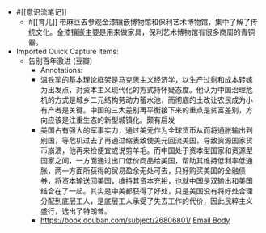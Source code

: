 - #[[意识流笔记]]
    - #[[育儿]] 带麻豆去参观金漆镶嵌博物馆和保利艺术博物馆，集中了解了传统文化。金漆镶嵌主要是用来做家具，保利艺术博物馆有很多商周的青铜器。
- Imported Quick Capture items:
    - 告别百年激进 (豆瓣)
        - Annotations:
        - 温铁军的基本理论框架是马克思主义经济学，以生产过剩和成本转嫁为出发点，对资本主义现代化的方式持怀疑态度。他认为中国治理危机的方式是城乡二元结构劳动力蓄水池，而彻底的土改让农民成为小有产者是关键。中国的三大差别再平衡接下来的重点是贫富差别，方向应该是注重生态的新型城镇化。颇有启发
        - 美国占有强大的军事实力，通过美元作为全球货币从而将通胀输出到别国，等危机过去了再通过缩表致使美元回流美国，导致资源国家货币崩溃，他再来捡便宜或说剪羊毛。而中国处于资本型国家和资源型国家之间，一方面通过出口低价商品给美国，帮助其维持低利率低通胀，两一方面所获得的贸易盈余无处可去，只好购买美国的金融债券，将资本输送回美国，维持其资本充裕，也就中国是双输出和美国结合在了一起。其实是中美都获得了好处，只是美国没有将好处合理分配到底层工人，是底层工人承受了失去工作的代价，因此民粹主义盛行，选出了特朗普。
        - https://book.douban.com/subject/26806801/ [Email Body](https://files.todoist.com/MbKos6nndjnO09Gu_vFrfWcrV7SvyyWlC3ZHRW7_CQyxjdcD2nlFDjglnN6jnGlD/by/21878347/as/file.html)

